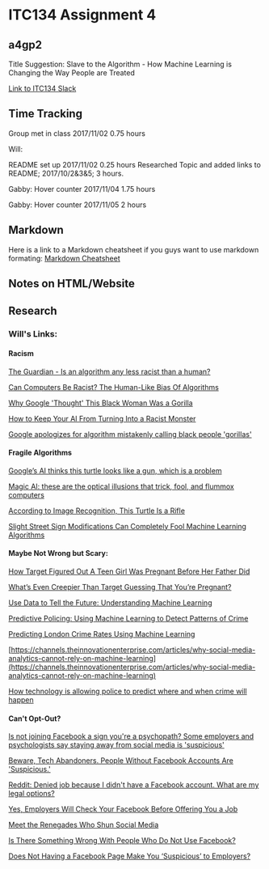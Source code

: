 # ITC134 Assignment 4

## a4gp2

Title Suggestion: Slave to the Algorithm - How Machine Learning is Changing the Way People are Treated


[Link to ITC134 Slack](https://itc134-fl17.slack.com/)

## Time Tracking

Group met in class 2017/11/02 0.75 hours

Will:

README set up 2017/11/02 0.25 hours
Researched Topic and added links to README; 2017/10/2&3&5; 3 hours.

Gabby:
Hover counter 2017/11/04 1.75 hours

Gabby:
Hover counter 2017/11/05 2 hours

## Markdown

Here is a link to a Markdown cheatsheet if you guys want to use markdown formating: [Markdown Cheatsheet](https://guides.github.com/pdfs/markdown-cheatsheet-online.pdf)

## Notes on HTML/Website

## Research

### Will's Links:


#### Racism
[The Guardian - Is an algorithm any less racist than a human?](https://www.theguardian.com/technology/2016/aug/03/algorithm-racist-human-employers-work)

[Can Computers Be Racist? The Human-Like Bias Of Algorithms](http://www.npr.org/2016/03/14/470427605/can-computers-be-racist-the-human-like-bias-of-algorithms)

[Why Google 'Thought' This Black Woman Was a Gorilla](https://www.wnyc.org/story/deep-problem-deep-learning/)

[How to Keep Your AI From Turning Into a Racist Monster](https://www.wired.com/2017/02/keep-ai-turning-racist-monster/)

[Google apologizes for algorithm mistakenly calling black people 'gorillas'](https://www.cnet.com/news/google-apologizes-for-algorithm-mistakenly-calling-black-people-gorillas/)

#### Fragile Algorithms

[Google’s AI thinks this turtle looks like a gun, which is a problem](https://www.theverge.com/2017/11/2/16597276/google-ai-image-attacks-adversarial-turtle-rifle-3d-printed)

[Magic AI: these are the optical illusions that trick, fool, and flummox computers](https://www.theverge.com/2017/4/12/15271874/ai-adversarial-images-fooling-attacks-artificial-intelligence)

[According to Image Recognition, This Turtle Is a Rifle](http://www.popularmechanics.com/technology/news/a28876/machine-learning-image-recognition-adversarial-examples/)

[Slight Street Sign Modifications Can Completely Fool Machine Learning Algorithms](https://spectrum.ieee.org/cars-that-think/transportation/sensors/slight-street-sign-modifications-can-fool-machine-learning-algorithms)

#### Maybe Not Wrong but Scary:

[How Target Figured Out A Teen Girl Was Pregnant Before Her Father Did](https://www.forbes.com/sites/kashmirhill/2012/02/16/how-target-figured-out-a-teen-girl-was-pregnant-before-her-father-did/#715a66876668)

[What’s Even Creepier Than Target Guessing That You’re Pregnant?](http://www.slate.com/blogs/how_not_to_be_wrong/2014/06/09/big_data_what_s_even_creepier_than_target_guessing_that_you_re_pregnant.html)

[Use Data to Tell the Future: Understanding Machine Learning](https://www.wired.com/insights/2014/03/use-data-tell-future-understanding-machine-learning/)

[Predictive Policing: Using Machine Learning to Detect Patterns of Crime](https://www.wired.com/insights/2013/08/predictive-policing-using-machine-learning-to-detect-patterns-of-crime/)

[Predicting London Crime Rates Using Machine Learning](https://blog.dataiku.com/predicting-london-crime-rates-using-machine-learning)

[https://channels.theinnovationenterprise.com/articles/why-social-media-analytics-cannot-rely-on-machine-learning](https://channels.theinnovationenterprise.com/articles/why-social-media-analytics-cannot-rely-on-machine-learning)

[How technology is allowing police to predict where and when crime will happen ](http://www.independent.co.uk/news/uk/home-news/police-big-data-technology-predict-crime-hotspot-mapping-rusi-report-research-minority-report-a7963706.html)

#### Can't Opt-Out?

[Is not joining Facebook a sign you're a psychopath? Some employers and psychologists say staying away from social media is 'suspicious'](http://www.dailymail.co.uk/news/article-2184658/Is-joining-Facebook-sign-youre-psychopath-Some-employers-psychologists-say-suspicious.html#ixzz4xbCJUemY)

[Beware, Tech Abandoners. People Without Facebook Accounts Are 'Suspicious.'](https://www.forbes.com/sites/kashmirhill/2012/08/06/beware-tech-abandoners-people-without-facebook-accounts-are-suspicious/#6b763ca88f95)

[Reddit: Denied job because I didn't have a Facebook account. What are my legal options?](https://www.reddit.com/r/AskReddit/comments/1ar82p/denied_job_because_i_didnt_have_a_facebook/)

[Yes, Employers Will Check Your Facebook Before Offering You a Job](https://www.huffingtonpost.com/rachel-ryan/hiring-facebook_b_2795047.html)

[Meet the Renegades Who Shun Social Media](https://www.vogue.com/article/dark-on-social-media-abstainers)

[Is There Something Wrong With People Who Do Not Use Facebook?](https://www.psychologytoday.com/blog/unique-everybody-else/201209/is-there-something-wrong-people-who-do-not-use-facebook)

[Does Not Having a Facebook Page Make You ‘Suspicious’ to Employers?](http://business.time.com/2012/08/08/does-not-having-a-facebook-page-make-you-suspicious-to-employers/)
